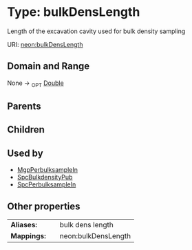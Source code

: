 
# Type: bulkDensLength


Length of the excavation cavity used for bulk density sampling

URI: [neon:bulkDensLength](https://data.neonscience.org/bulkDensLength)


## Domain and Range

None ->  <sub>OPT</sub> [Double](types/Double.md)

## Parents


## Children


## Used by

 * [MgpPerbulksampleIn](MgpPerbulksampleIn.md)
 * [SpcBulkdensityPub](SpcBulkdensityPub.md)
 * [SpcPerbulksampleIn](SpcPerbulksampleIn.md)

## Other properties

|  |  |  |
| --- | --- | --- |
| **Aliases:** | | bulk dens length |
| **Mappings:** | | neon:bulkDensLength |

